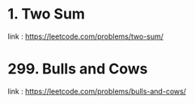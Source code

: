 # 1. Two Sum

link : https://leetcode.com/problems/two-sum/

# 299. Bulls and Cows

link : https://leetcode.com/problems/bulls-and-cows/